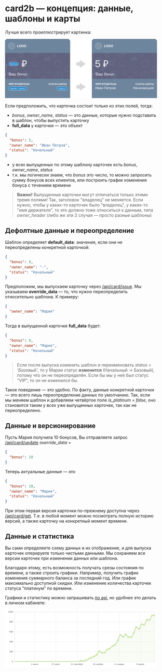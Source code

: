 # card2b — концепция: данные, шаблоны и карты

Лучше всего проиллюстрирует картинка:

![Placeholders to data](../img/placeholders-to-data.png)    

Если предположить, что карточка состоит только из этих полей, тогда:

* *bonus*, *owner_name*, *status* — это данные, которые нужно подставить в шаблон, чтобы выпустить карточку
* **full_data** у карточки — это объект 

```json
{
  "bonus": 5,
  "owner_name": "Иван Петров",
  "status": "Начальный"
}
```

* у всех выпущенных по этому шаблону карточек есть *bonus*, *owner_name*, *status*
* т.к. мы логически знаем, что *bonus* это число, то можно запросить сумму бонусов всех клиентов, или построить график изменения бонуса с течением времени   

> **Важно!** Выпущенные карточки могут отличаться только этими тремя полями! Так, заголовок "владелец" не меняется. 
Если нужно, чтобы у каких-то карточек было "владелец", у каких-то "имя держателя", то это должно тоже относиться к данным, типа *owner_header* (либо же эти 2 случая — просто разные шаблоны)



## Дефолтные данные и переопределение

Шаблон определяет **default_data**: значения, если они не переопределены конкретной карточкой:

```json
{
  "bonus": 0,
  "owner_name": "-",
  "status": "Начальный"
}
```

Предположим, мы выпускаем карточку через [/api/card/issue](./cards.md#there_you_go). 
Мы указываем **override_data** — то, что нужно переопределить относительно шаблона. 
К примеру:

```json
{
  "owner_name": "Мария"
}
```

Тогда в выпущенной карточке **full_data** будет:

```json
{
  "bonus": 0,
  "owner_name": "Мария",
  "status": "Начальный"
}
```

> Если после выпуска изменить шаблон и переименовать *status = 'Базовый'*, то у Марии статус **изменится** (Начальный → Базовый), потому что он не переопределён. Если бы мы у неё был статус "VIP", то он не изменился бы.

Такое поведение — это удобно. По факту, данные конкретной карточки — это всего лишь переопределение данных по умолчанию. Так, если мы меняем шаблон и добавляем четвёртое поле *is_platinum = false*, оно становится таким у всех уже выпущенных карточек, так как не переопределено.



## Данные и версионирование

Пусть Мария получила 10 бонусов, Вы отправляете запрос [/api/card/update](./cards.md#post-/api/card/{card_id}/update-—-изменение-данных-карты) *override_data* =

```json
{
  "bonus": 10
}
``` 

Теперь актуальные данные — это

```json
{
  "bonus": 10,
  "owner_name": "Мария",
  "status": "Начальный"
}
```

При этом первая версия карточки по-прежнему доступна через [/api/card/get](./cards.md#get-/api/card/{card_id}-—-данные-конкретной-карточки). 
Т.е. в любой момент можно посмотреть полную историю версий, а также карточку на конкретный момент времени. 



## Данные и статистика

Вы сами определяете схему данных и их отображение, и для выпуска карточек оперируете только чистыми данными. 
Мы сохраняем все версии карточек при изменении данных или шаблона.

Благодаря этому, есть возможность получать срезы состояния по времени, а также строить графики. 
Например, получить график изменения суммарного баланса за последний год. Или график максимально доступной скидки. 
Или изменение количества карточек статуса "платинум" по времени.

Графики и статистику можно запрашивать [по api](./templates.md#get-/api/template/{template_id}/stat?...-—-детальная-статистика), 
но удобнее это делать в личном кабинете:   

![Пример статистики](../img/template-year-stat.png)
  

